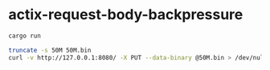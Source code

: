 # actix-request-body-backpressure

```sh
cargo run

truncate -s 50M 50M.bin
curl -v http://127.0.0.1:8080/ -X PUT --data-binary @50M.bin > /dev/null
```
